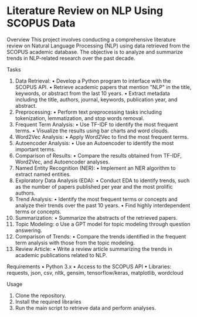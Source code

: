 # Literature Review on NLP Using SCOPUS Data

Overview
This project involves conducting a comprehensive literature review on Natural Language Processing (NLP) using data retrieved from the SCOPUS academic database. The objective is to analyze and summarize trends in NLP-related research over the past decade.

Tasks
1.	Data Retrieval:
  •	Develop a Python program to interface with the SCOPUS API.
  •	Retrieve academic papers that mention "NLP" in the title, keywords, or abstract from the last 10 years.
  •	Extract metadata including the title, authors, journal, keywords, publication year, and abstract.
2.	Preprocessing:
  •	Perform text preprocessing tasks including tokenization, lemmatization, and stop words removal.
3.	Frequent Term Analysis:
  •	Use TF-IDF to identify the most frequent terms.
  •	Visualize the results using bar charts and word clouds.
4.	Word2Vec Analysis:
  •	Apply Word2Vec to find the most frequent terms.
5.	Autoencoder Analysis:
  •	Use an Autoencoder to identify the most important terms.
6.	Comparison of Results:
  •	Compare the results obtained from TF-IDF, Word2Vec, and Autoencoder analyses.
7.	Named Entity Recognition (NER):
  •	Implement an NER algorithm to extract named entities.
8.	Exploratory Data Analysis (EDA):
  •	Conduct EDA to identify trends, such as the number of papers published per year and the most prolific authors.
9.	Trend Analysis:
  •	Identify the most frequent terms or concepts and analyze their trends over the past 10 years.
  •	Find highly interdependent terms or concepts.
10.	Summarization:
  •	Summarize the abstracts of the retrieved papers.
11.	Topic Modeling:
  o	Use a GPT model for topic modeling through question answering.
13.	Comparison of Trends:
  •	Compare the trends identified in the frequent term analysis with those from the topic modeling.
15.	Review Article:
  •	Write a review article summarizing the trends in academic publications related to NLP.

Requirements
•	Python 3.x
•	Access to the SCOPUS API
•	Libraries: requests, json, csv, nltk, gensim, tensorflow/keras, matplotlib, wordcloud

Usage
1.	Clone the repository.
2.	Install the required libraries
3.	Run the main script to retrieve data and perform analyses.
   
